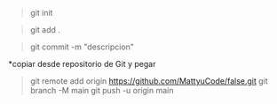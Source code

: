 > git init

> git add .

> git commit -m "descripcion"

*copiar desde repositorio de Git y pegar

> git remote add origin https://github.com/MattyuCode/false.git
>git branch -M main
>git push -u origin main